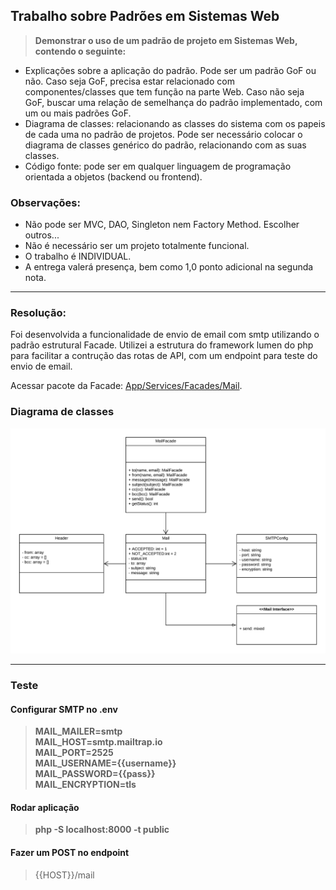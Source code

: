 ## Trabalho sobre Padrões em Sistemas Web

> **Demonstrar o uso de um padrão de projeto em Sistemas Web, contendo o seguinte:**
- Explicações sobre a aplicação do padrão. Pode ser um padrão GoF ou não. Caso seja GoF, precisa estar relacionado com componentes/classes que tem função na parte Web. Caso não seja GoF, buscar uma relação de semelhança do padrão implementado, com um ou mais padrões GoF.
- Diagrama de classes: relacionando as classes do sistema com os papeis de cada uma no padrão de projetos. Pode ser necessário colocar o diagrama de classes genérico do padrão, relacionando com as suas classes.
- Código fonte: pode ser em qualquer linguagem de programação orientada a objetos (backend ou frontend).

### Observações:
- Não pode ser MVC, DAO, Singleton nem Factory Method. Escolher outros...
- Não é necessário ser um projeto totalmente funcional.
- O trabalho é INDIVIDUAL.
- A entrega valerá presença, bem como 1,0 ponto adicional na segunda nota. 
___
### Resolução:
Foi desenvolvida a funcionalidade de envio de email com smtp utilizando o padrão estrutural Facade.
Utilizei a estrutura do framework lumen do php para facilitar a contrução das rotas de API, com um endpoint para teste do envio de email.

Acessar pacote da Facade: [App/Services/Facades/Mail](https://github.com/williamtrindade/college-project-php-facade/tree/master/app/Services/Facades/Mail).

### Diagrama de classes
<img height="40%" src="https://raw.githubusercontent.com/williamtrindade/college-project-php-facade/master/classDiagram.png" alt="DC">

___
### Teste
#### Configurar SMTP no .env
> **MAIL_MAILER=smtp  
  MAIL_HOST=smtp.mailtrap.io  
  MAIL_PORT=2525  
  MAIL_USERNAME={{username}}  
  MAIL_PASSWORD={{pass}}  
  MAIL_ENCRYPTION=tls**

#### Rodar aplicação
> **php -S localhost:8000 -t public**

#### Fazer um POST no endpoint
> {{HOST}}/mail

